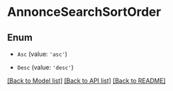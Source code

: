 # AnnonceSearchSortOrder

## Enum

- `Asc` (value: `'asc'`)

- `Desc` (value: `'desc'`)

[[Back to Model list]](../README.md#documentation-for-models) [[Back to API list]](../README.md#documentation-for-api-endpoints) [[Back to README]](../README.md)
